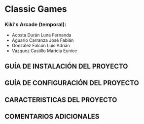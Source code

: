 # Classic Games
### Kiki's Arcade (temporal):
* Acosta Durán Luna Fernanda
* Aguario Carranza José Fabián
* González Falcón Luis Adrián
* Vázquez Castillo Mariela Eunice

## GUÍA DE INSTALACIÓN DEL PROYECTO



## GUÍA DE CONFIGURACIÓN DEL PROYECTO



## CARACTERISTICAS DEL PROYECTO



## COMENTARIOS ADICIONALES


